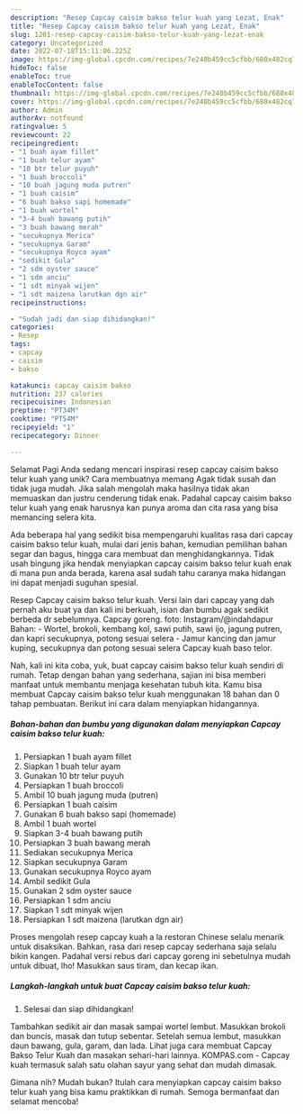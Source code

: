 ```yaml
---
description: "Resep Capcay caisim bakso telur kuah yang Lezat, Enak"
title: "Resep Capcay caisim bakso telur kuah yang Lezat, Enak"
slug: 1201-resep-capcay-caisim-bakso-telur-kuah-yang-lezat-enak
category: Uncategorized
date: 2022-07-18T15:11:06.225Z
image: https://img-global.cpcdn.com/recipes/7e240b459cc5cfbb/680x482cq70/capcay-caisim-bakso-telur-kuah-foto-resep-utama.jpg
hideToc: false
enableToc: true
enableTocContent: false
thumbnail: https://img-global.cpcdn.com/recipes/7e240b459cc5cfbb/680x482cq70/capcay-caisim-bakso-telur-kuah-foto-resep-utama.jpg
cover: https://img-global.cpcdn.com/recipes/7e240b459cc5cfbb/680x482cq70/capcay-caisim-bakso-telur-kuah-foto-resep-utama.jpg
author: Admin
authorAv: notfound
ratingvalue: 5
reviewcount: 22
recipeingredient:
- "1 buah ayam fillet"
- "1 buah telur ayam"
- "10 btr telur puyuh"
- "1 buah broccoli"
- "10 buah jagung muda putren"
- "1 buah caisim"
- "6 buah bakso sapi homemade"
- "1 buah wortel"
- "3-4 buah bawang putih"
- "3 buah bawang merah"
- "secukupnya Merica"
- "secukupnya Garam"
- "secukupnya Royco ayam"
- "sedikit Gula"
- "2 sdm oyster sauce"
- "1 sdm anciu"
- "1 sdt minyak wijen"
- "1 sdt maizena larutkan dgn air"
recipeinstructions:

- "Sudah jadi dan siap dihidangkan!"
categories:
- Resep
tags:
- capcay
- caisim
- bakso

katakunci: capcay caisim bakso 
nutrition: 237 calories
recipecuisine: Indonesian
preptime: "PT34M"
cooktime: "PT54M"
recipeyield: "1"
recipecategory: Dinner

---
```



Selamat Pagi Anda sedang mencari inspirasi resep capcay caisim bakso telur kuah yang unik? Cara membuatnya memang Agak tidak susah dan tidak juga mudah. Jika salah mengolah maka hasilnya tidak akan memuaskan dan justru cenderung tidak enak. Padahal capcay caisim bakso telur kuah yang enak harusnya kan punya aroma dan cita rasa yang bisa memancing selera kita.


Ada beberapa hal yang sedikit bisa mempengaruhi kualitas rasa dari capcay caisim bakso telur kuah, mulai dari jenis bahan, kemudian pemilihan bahan segar dan bagus, hingga cara membuat dan menghidangkannya. Tidak usah bingung jika hendak menyiapkan capcay caisim bakso telur kuah enak di mana pun anda berada, karena asal sudah tahu caranya maka hidangan ini dapat menjadi suguhan spesial.

Resep Capcay caisim bakso telur kuah. Versi lain dari capcay yang dah pernah aku buat ya dan kali ini berkuah, isian dan bumbu agak sedikit berbeda dr sebelumnya. Capcay goreng. foto: Instagram/@indahdapur Bahan: - Wortel, brokoli, kembang kol, sawi putih, sawi ijo, jagung putren, dan kapri secukupnya, potong sesuai selera - Jamur kancing dan jamur kuping, secukupnya dan potong sesuai selera Capcay kuah baso telor.


Nah, kali ini kita coba, yuk, buat capcay caisim bakso telur kuah sendiri di rumah. Tetap dengan bahan yang sederhana, sajian ini bisa memberi manfaat untuk membantu menjaga kesehatan tubuh kita. Kamu bisa membuat Capcay caisim bakso telur kuah menggunakan 18 bahan dan 0 tahap pembuatan. Berikut ini cara dalam menyiapkan hidangannya.

<!--inarticleads1-->

##### Bahan-bahan dan bumbu yang digunakan dalam menyiapkan Capcay caisim bakso telur kuah:

1. Persiapkan 1 buah ayam fillet
1. Siapkan 1 buah telur ayam
1. Gunakan 10 btr telur puyuh
1. Persiapkan 1 buah broccoli
1. Ambil 10 buah jagung muda (putren)
1. Persiapkan 1 buah caisim
1. Gunakan 6 buah bakso sapi (homemade)
1. Ambil 1 buah wortel
1. Siapkan 3-4 buah bawang putih
1. Persiapkan 3 buah bawang merah
1. Sediakan secukupnya Merica
1. Siapkan secukupnya Garam
1. Gunakan secukupnya Royco ayam
1. Ambil sedikit Gula
1. Gunakan 2 sdm oyster sauce
1. Persiapkan 1 sdm anciu
1. Siapkan 1 sdt minyak wijen
1. Persiapkan 1 sdt maizena (larutkan dgn air)


Proses mengolah resep capcay kuah a la restoran Chinese selalu menarik untuk disaksikan. Bahkan, rasa dari resep capcay sederhana saja selalu bikin kangen. Padahal versi rebus dari capcay goreng ini sebetulnya mudah untuk dibuat, lho! Masukkan saus tiram, dan kecap ikan. 

<!--inarticleads2-->

##### Langkah-langkah untuk buat Capcay caisim bakso telur kuah:


1. Selesai dan siap dihidangkan!

Tambahkan sedikit air dan masak sampai wortel lembut. Masukkan brokoli dan buncis, masak dan tutup sebentar. Setelah semua lembut, masukkan daun bawang, gula, garam, dan lada. Lihat juga cara membuat Capcay Bakso Telur Kuah dan masakan sehari-hari lainnya. KOMPAS.com - Capcay kuah termasuk salah satu olahan sayur yang sehat dan mudah dimasak. 

Gimana nih? Mudah bukan? Itulah cara menyiapkan capcay caisim bakso telur kuah yang bisa kamu praktikkan di rumah. Semoga bermanfaat dan selamat mencoba!
